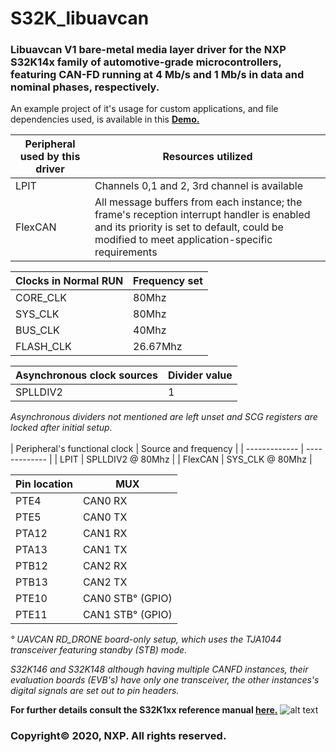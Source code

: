 # S32K_libuavcan
### Libuavcan V1 bare-metal media layer driver for the NXP S32K14x family of automotive-grade microcontrollers, featuring CAN-FD running at 4 Mb/s and 1 Mb/s in data and nominal phases, respectively.
An example project of it's usage for custom applications, and file dependencies used, is available in this **[Demo.](https://github.com/noxuz/libuavcan_demo)**

| Peripheral used by this driver | Resources utilized |
| ------------- | ------------- |
| LPIT  | Channels 0,1 and 2, 3rd channel is available |
| FlexCAN | All message buffers from each instance; the frame's reception interrupt handler is enabled and its priority is set to default, could be modified to meet application-specific requirements  |


| Clocks in Normal RUN | Frequency set |
| ------------- | ------------- |
| CORE_CLK  | 80Mhz  |
| SYS_CLK | 80Mhz  |
| BUS_CLK  | 40Mhz  |
| FLASH_CLK  | 26.67Mhz  |

| Asynchronous clock sources | Divider value |
| ------------- | ------------- |
| SPLLDIV2  | 1  |

*Asynchronous dividers not mentioned are left unset and SCG registers are locked after initial setup.*
<br/>
<br/>
| Peripheral's functional clock  | Source and frequency |
| ------------- | ------------- |
| LPIT  | SPLLDIV2 @ 80Mhz  |
| FlexCAN  | SYS_CLK @ 80Mhz  |

| Pin location | MUX |
| ------------- | ------------- |
| PTE4 | CAN0 RX | 
| PTE5 | CAN0 TX |
| PTA12 | CAN1 RX |
| PTA13 | CAN1 TX |
| PTB12 | CAN2 RX |
| PTB13 | CAN2 TX |
| PTE10 | CAN0 STB° (GPIO) |
| PTE11 | CAN1 STB° (GPIO) |

*° UAVCAN RD_DRONE board-only setup, which uses the TJA1044 transceiver featuring standby (STB) mode.*

*S32K146 and S32K148 although having multiple CANFD instances, their evaluation boards (EVB's) have
 only one transceiver, the other instances's  digital signals are set out to pin headers.*

 **For further details consult the S32K1xx reference manual [here.](https://www.nxp.com/webapp/Download?colCode=S32K1XXRM)**
 ![alt text](https://s3-prod-europe.autonews.com/s3fs-public/NXP_logo%20web.jpg) 
 ### Copyright© 2020, NXP. All rights reserved.


 

